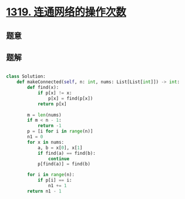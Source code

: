 # [1319. 连通网络的操作次数](https://leetcode.cn/problems/number-of-operations-to-make-network-connected/) 

## 题意



## 题解



```c++

```



```python
class Solution:
    def makeConnected(self, n: int, nums: List[List[int]]) -> int:
        def find(x):
            if p[x] != x:
                p[x] = find(p[x])
            return p[x]
 
        m = len(nums)
        if m < n - 1:
            return -1
        p = [i for i in range(n)]
        n1 = 0
        for x in nums:
            a, b = x[0], x[1]
            if find(a) == find(b):
                continue
            p[find(a)] = find(b)

        for i in range(n):
            if p[i] == i:
                n1 += 1
        return n1 - 1
```

